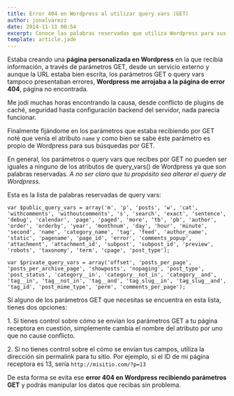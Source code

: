 ```yaml
---
title: Error 404 en Wordpress al utilizar query vars (GET)
author: jonalvarezz
date: 2014-11-11 00:54
excerpt: Conoce las palabras reservadas que utiliza Wordpress para sus consultas públicas (GET) y como evitar un error 404 al usar tus propias consultas personalizadas
template: article.jade
---
```


Estaba creando una **página personalizada en Wordpress** en la que recibía información, a través de parámetros GET, desde un servicio externo y aunque la URL estaba bien escrita, los parámetros GET o query vars tampoco presentaban errores, **Wordpress me arrojaba a la página de error 404**, página no encontrada.

Me jodí muchas horas encontrando la causa, desde conflicto de plugins de caché, seguridad hasta configuración backend del servidor, nada parecia funcionar.

Finalmente fijándome en los parámetros que estaba recibiendo por GET noté que venía el atributo `name` y como bien se sabe éste parámetro es propio de Wordpress para sus búsquedas por GET.

En general, los parámetros o query vars que recibes por GET no pueden ser iguales a ninguno de los atributos de query_vars() de Wordpress ya que son palabras reservadas. *A no ser claro que tu propósito sea alterar el query de Wordpress.*

Esta es la lista de palabras reservadas de query vars:

	var $public_query_vars = array('m', 'p', 'posts', 'w', 'cat', 'withcomments', 'withoutcomments', 's', 'search', 'exact', 'sentence', 'debug', 'calendar', 'page', 'paged', 'more', 'tb', 'pb', 'author', 'order', 'orderby', 'year', 'monthnum', 'day', 'hour', 'minute', 'second', 'name', 'category_name', 'tag', 'feed', 'author_name', 'static', 'pagename', 'page_id', 'error', 'comments_popup', 'attachment', 'attachment_id', 'subpost', 'subpost_id', 'preview', 'robots', 'taxonomy', 'term', 'cpage', 'post_type');

	var $private_query_vars = array('offset', 'posts_per_page', 'posts_per_archive_page', 'showposts', 'nopaging', 'post_type', 'post_status', 'category__in', 'category__not_in', 'category__and', 'tag__in', 'tag__not_in', 'tag__and', 'tag_slug__in', 'tag_slug__and', 'tag_id', 'post_mime_type', 'perm', 'comments_per_page');

Sí alguno de los parámetros GET que necesitas se encuentra en esta lista, tienes dos opciones:

1\. Si tienes control sobre cómo se envían los parámetros GET a tu página receptora en cuestión, simplemente cambia el nombre del atributo por uno que no cause conflicto.

2\. Si no tienes control sobre el cómo se envían tus campos, utiliza la dirección sin permalink para tu sitio. Por ejemplo, si el ID de mi página receptora es 13, sería `http://misitio.com/?p=13`

De esta forma se evita ese **error 404 en Wordpress recibiendo parámetros GET** y podrás manipular los datos que recibas sin problema.
